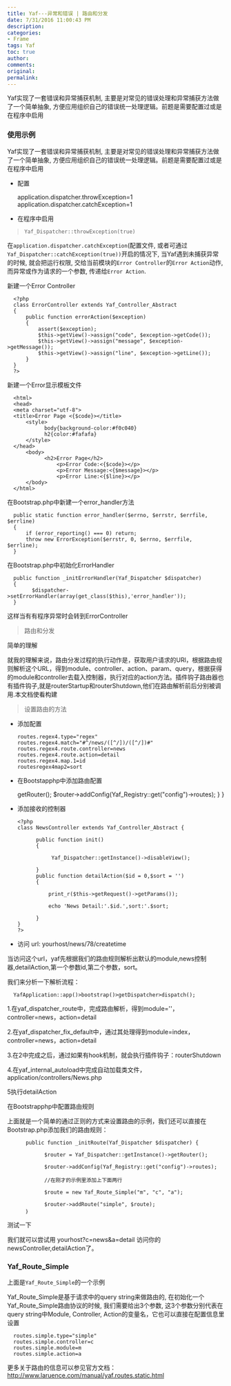```yaml
---
title: Yaf---异常和错误 | 路由和分发
date: 7/31/2016 11:00:43 PM 
description: 
categories:
- Frame
tags: Yaf
toc: true
author:
comments:
original:
permalink: 
---
```

Yaf实现了一套错误和异常捕获机制, 主要是对常见的错误处理和异常捕获方法做了一个简单抽象, 方便应用组织自己的错误统一处理逻辑。前题是需要配置过或是在程序中启用
<!--more-->


### 使用示例   



Yaf实现了一套错误和异常捕获机制, 主要是对常见的错误处理和异常捕获方法做了一个简单抽象, 方便应用组织自己的错误统一处理逻辑。前题是需要配置过或是在程序中启用


-  配置


      application.dispatcher.throwException=1
      application.dispatcher.catchException=1


- 在程序中启用

>`Yaf_Dispatcher::throwException(true)`

在`application.dispatcher.catchException`(配置文件, 或者可通过`Yaf_Dispatcher::catchException(true))`开启的情况下, 当Yaf遇到未捕获异常的时候, 就会把运行权限, 交给当前模块的`Error Controller`的`Error Action`动作, 而异常或作为请求的一个参数, 传递给`Error Action`.

新建一个Error Controller

      <?php
      class ErrorController extends Yaf_Controller_Abstract
      {
          public function errorAction($exception)
          {
              assert($exception);
              $this->getView()->assign("code", $exception->getCode());
              $this->getView()->assign("message", $exception->getMessage());
              $this->getView()->assign("line", $exception->getLine());
          }
      }
      ?>


新建一个Error显示模板文件

      <html>
      <head>
      <meta charset="utf-8">
      <title>Error Page <{$code}></title>
          <style>
                body{background-color:#f0c040}
                h2{color:#fafafa}
          </style>
      </head>
          <body>
                <h2>Error Page</h2>
                    <p>Error Code:<{$code}></p>
                    <p>Error Message:<{$message}></p>
                    <p>Error Line:<{$line}></p>
          </body>
      </html>

在Bootstrap.php中新建一个error_handler方法


      public static function error_handler($errno, $errstr, $errfile, $errline)
      {
          if (error_reporting() === 0) return;
          throw new ErrorException($errstr, 0, $errno, $errfile, $errline);
      }


在Bootstrap.php中初始化ErrorHandler

      public function _initErrorHandler(Yaf_Dispatcher $dispatcher)
      {
            $dispatcher->setErrorHandler(array(get_class($this),'error_handler'));
      }


这样当有有程序异常时会转到ErrorController

> 路由和分发

简单的理解

就我的理解来说，路由分发过程的执行动作是，获取用户请求的URl，根据路由规则解析这个URL，得到module、controller、action、param、query，根据获得的module和controller去载入控制器，执行对应的action方法。插件钩子路由器也有插件钩子,就是routerStartup和routerShutdown,他们在路由解析前后分别被调用.本文档使看构建 

> 设置路由的方法

- 添加配置 


      routes.regex4.type="regex"
      routes.regex4.match="#^/news/([^/])/([^/])#"
      routes.regex4.route.controller=news
      routes.regex4.route.action=detail
      routes.regex4.map.1=id
      routesregex4map2=sort

-  在Bootstapphp中添加路由配置


      <?php
        class Bootstrap extends Yaf_Bootstrap_Abstract{

          public function _initRoute(Yaf_Dispatcher $dispatcher) {

          $router = Yaf_Dispatcher::getInstance()->getRouter();

          $router->addConfig(Yaf_Registry::get("config")->routes);

          }
        }

- 添加接收的控制器


      <?php
      class NewsController extends Yaf_Controller_Abstract {

            public function init()
            {

                 Yaf_Dispatcher::getInstance()->disableView();

            }
            public function detailAction($id = 0,$sort = '')
            {

                print_r($this->getRequest()->getParams());

                echo 'News Detail:'.$id.',sort:'.$sort;

            }
      }
      ?>

- 访问  url: yourhost/news/78/createtime

当访问这个url，yaf先根据我们的路由规则解析出默认的module,news控制器,detailAction,第一个参数id,第二个参数，sort。

我们来分析一下解析流程：

      YafApplication::app()>bootstrap()>getDispatcher>dispatch();


1.在yaf_dispatcher_route中，完成路由解析，得到module=''，controller=news，action=detail

2.在yaf_dispatcher_fix_default中，通过其处理得到module=index，controller=news，action=detail

3.在2中完成之后，通过如果有hook机制，就会执行插件钩子：routerShutdown

4.在yaf_internal_autoload中完成自动加载类文件，application/controllers/News.php

5执行detailAction

在Bootstrapphp中配置路由规则

上面就是一个简单的通过正则的方式来设置路由的示例，我们还可以直接在Bootstrap.php添加我们的路由规则：


          public function _initRoute(Yaf_Dispatcher $dispatcher) {

                $router = Yaf_Dispatcher::getInstance()->getRouter();

                $router->addConfig(Yaf_Registry::get("config")->routes);

                //在刚才的示例里添加上下面两行

                $route = new Yaf_Route_Simple("m", "c", "a");

                $router->addRoute("simple", $route);
          ｝

测试一下

我们就可以尝试用 yourhost?c=news&a=detail 访问你的newsController,detailAction了。


### Yaf_Route_Simple

上面是`Yaf_Route_Simple`的一个示例

Yaf_Route_Simple是基于请求中的query string来做路由的, 在初始化一个Yaf_Route_Simple路由协议的时候, 我们需要给出3个参数, 这3个参数分别代表在query string中Module, Controller, Action的变量名，它也可以直接在配置信息里设置

      routes.simple.type="simple"
      routes.simple.controller=c
      routes.simple.module=m
      routes.simple.action=a

更多关于路由的信息可以参见官方文档：http://www.laruence.com/manual/yaf.routes.static.html